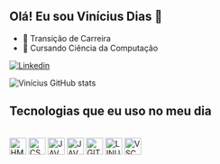 ## Olá! Eu sou Vinícius Dias 👋 

- 🔭 Transição de Carreira
- 🌱 Cursando Ciência da Computação


[![Linkedin](https://img.shields.io/badge/LinkedIn-0077B5?style=for-the-badge&logo=linkedin&logoColor=white)](https://www.linkedin.com/in/-viníciusdias)

![Vinícius GitHub stats](https://github-readme-stats.vercel.app/api?username=viniciusddias&show_icons=true&theme=dracula)


## Tecnologias que eu uso no meu dia


<div style="display: inline_block"><br>
<img align="center" alt="HMTL" height="30" widht="40" src="https://cdn.jsdelivr.net/gh/devicons/devicon/icons/html5/html5-original.svg">
<img align="center" alt="CSS" height="30" widht="40" src="https://cdn.jsdelivr.net/gh/devicons/devicon/icons/css3/css3-original.svg">
<img align="center" alt="JAVASCRIPT" height="30" widht="40" src="https://cdn.jsdelivr.net/gh/devicons/devicon/icons/javascript/javascript-original.svg">
<img align="center" alt="JAVA" height="30" widht="40" src="https://cdn.jsdelivr.net/gh/devicons/devicon/icons/java/java-original.svg" />
<img align="center" alt="GIT" height="30" widht="40" src="https://cdn.jsdelivr.net/gh/devicons/devicon/icons/git/git-original.svg">
<img align="center" alt="LINUX" height="30" widht="40" src="https://cdn.jsdelivr.net/gh/devicons/devicon/icons/linux/linux-original.svg">
<img align="center" alt="VSCODE" height="30" widht="40" src="https://cdn.jsdelivr.net/gh/devicons/devicon/icons/vscode/vscode-original.svg">
</div>
